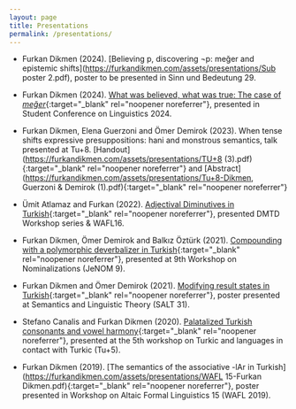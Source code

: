 ```yaml
---
layout: page
title: Presentations
permalink: /presentations/
---
```



- Furkan Dikmen (2024). [Believing p, discovering ¬p: meğer and epistemic shifts](https://furkandikmen.com/assets/presentations/Sub poster 2.pdf), poster to be presented in Sinn und Bedeutung 29. 

- Furkan Dikmen (2024). [What was believed, what was true: The case of _meğer_](https://furkandikmen.com/assets/presentations/SCOL24.pdf){:target="_blank" rel="noopener noreferrer"}, presented in Student Conference on Linguistics 2024.

- Furkan Dikmen, Elena Guerzoni and Ömer Demirok (2023). When tense shifts expressive presuppositions: hani and monstrous semantics, talk presented at Tu+8. [Handout](https://furkandikmen.com/assets/presentations/TU+8 (3).pdf){:target="_blank" rel="noopener noreferrer"} and [Abstract](https://furkandikmen.com/assets/presentations/Tu+8-Dikmen, Guerzoni & Demirok (1).pdf){:target="_blank" rel="noopener noreferrer"}

- Ümit Atlamaz and Furkan (2022). [Adjectival Diminutives in Turkish](https://furkandikmen.com/assets/presentations/Adjectival_Dimunitives.pdf){:target="_blank" rel="noopener noreferrer"}, presented DMTD Workshop series & WAFL16.

- Furkan Dikmen, Ömer Demirok and Balkız Öztürk (2021). [Compounding with a polymorphic deverbalizer in Turkish](https://sites.google.com/view/nominalizations-jenom9/program){:target="_blank" rel="noopener noreferrer"}, presented at 9th Workshop on Nominalizations (JeNOM 9).

- Furkan Dikmen and Ömer Demirok (2021). [Modifying result states in Turkish](https://osf.io/g8da5/){:target="_blank" rel="noopener noreferrer"}, poster presented at Semantics and Linguistic Theory (SALT 31).

- Stefano Canalis and Furkan Dikmen (2020). [Palatalized Turkish consonants and vowel harmony](https://bpb-us-w2.wpmucdn.com/sites.udel.edu/dist/1/9450/files/2019/12/tunamed.pdf){:target="_blank" rel="noopener noreferrer"}, presented at the 5th workshop on Turkic and languages in contact with Turkic (Tu+5).

- Furkan Dikmen (2019). [The semantics of the associative -lAr in Turkish](https://furkandikmen.com/assets/presentations/WAFL 15-Furkan Dikmen.pdf){:target="_blank" rel="noopener noreferrer"}, poster presented in Workshop on Altaic Formal Linguistics 15 (WAFL 2019).

